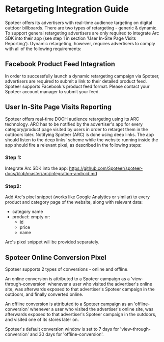 # Retargeting Integration Guide
Spoteer offers its advertisers with real-time audience targeting on digital outdoor billboards. There are two types of retargeting - generic & dynamic. To support general retargeting advertisers are only required to integrate Arc SDK into their app (see step 1 in section 'User In-Site Page Visits Reporting'). Dynamic retargeting, however, requires advertisers to comply with all of the following requirements:

## Facebook Product Feed Integration
In order to successfully launch a dynamic retargeting campaign via Spoteer, advertisers are required to submit a link to their detailed product feed. Spoteer supports Facebook's product feed format. Please contact your Spoteer account manager to submit your feed.

## User In-Site Page Visits Reporting
Spoteer offers real-time DOOH audience retargeting using its ARC technology. ARC has to be notified by the advertiser's app for every category/product page visited by users in order to retarget them in the outdoors later. Notifying Spoteer (ARC) is done using deep links. The app should listen to the deep links' scheme while the website running inside the app should fire a relevant pixel, as described in the following steps:

### Step 1:
Integrate Arc SDK into the app: https://github.com/Spoteer/spoteer-docs/blob/master/arc/integration-android.md

### Step2:
Add Arc's pixel snippet (works like Google Analytics or similar) to every product and category page of the website, along with relevant data:
  - category name
  - product: empty or:
    - id
    - price
    - name

Arc's pixel snippet will be provided separately.

## Spoteer Online Conversion Pixel
Spoteer supports 2 types of conversions - online and offline. 

An online conversion is attributed to a Spoteer campaign as a 'view-through-conversion' whenever a user who visited the advertiser's online site, was afterwards exposed to that advertiser's Spoteer campaign in the outdoors, and finally converted online.

An offline conversion is attributed to a Spoteer campaign as an 'offline-conversion' whenever a user who visited the advertiser's online site, was afterwards exposed to that advertiser's Spoteer campaign in the outdoors, and visited one of its stores later on.

Spoteer's default conversion window is set to 7 days for 'view-through-conversion' and 30 days for 'offline-conversion'.
